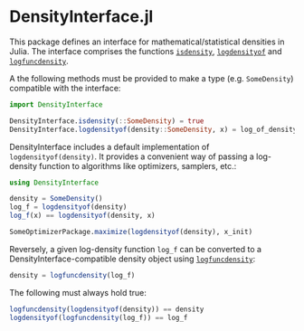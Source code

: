 # DensityInterface.jl

This package defines an interface for mathematical/statistical densities in Julia. The interface comprises the functions [`isdensity`](@ref),  [`logdensityof`](@ref) and [`logfuncdensity`](@ref).

A the following methods must be provided to make a type (e.g. `SomeDensity`) compatible with the interface:

```julia
import DensityInterface

DensityInterface.isdensity(::SomeDensity) = true
DensityInterface.logdensityof(density::SomeDensity, x) = log_of_density_at_x
```

DensityInterface includes a default implementation of `logdensityof(density)`. It provides a convenient way of passing a log-density function to algorithms like optimizers, samplers, etc.:

```julia
using DensityInterface

density = SomeDensity()
log_f = logdensityof(density)
log_f(x) == logdensityof(density, x)

SomeOptimizerPackage.maximize(logdensityof(density), x_init)
```

Reversely, a given log-density function `log_f` can be converted to a DensityInterface-compatible density object using [`logfuncdensity`](@ref):

```julia
density = logfuncdensity(log_f)
```

The following must always hold true:

```julia
logfuncdensity(logdensityof(density)) == density
logdensityof(logfuncdensity(log_f)) == log_f
```
